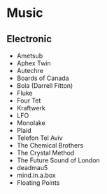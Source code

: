 # Music

## Electronic
- Ametsub
- Aphex Twin
- Autechre
- Boards of Canada
- Bola (Darrell Fitton)
- Fluke
- Four Tet
- Kraftwerk
- LFO
- Monolake
- Plaid
- Telefon Tel Aviv
- The Chemical Brothers
- The Crystal Method
- The Future Sound of London
- deadmau5
- mind.in.a.box
- Floating Points
